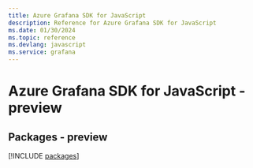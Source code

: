 ```yaml
---
title: Azure Grafana SDK for JavaScript
description: Reference for Azure Grafana SDK for JavaScript
ms.date: 01/30/2024
ms.topic: reference
ms.devlang: javascript
ms.service: grafana
---
```

# Azure Grafana SDK for JavaScript - preview
## Packages - preview
[!INCLUDE [packages](grafana-index.md)]
